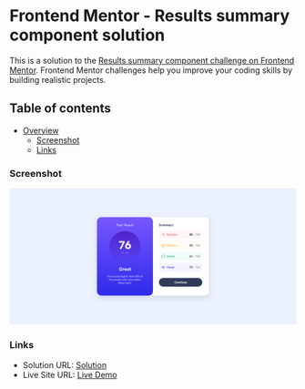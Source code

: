 # Frontend Mentor - Results summary component solution

This is a solution to the [Results summary component challenge on Frontend Mentor](https://www.frontendmentor.io/challenges/results-summary-component-CE_K6s0maV). Frontend Mentor challenges help you improve your coding skills by building realistic projects.

## Table of contents

- [Overview](#overview)
  - [Screenshot](#screenshot)
  - [Links](#links)

### Screenshot

![](./design/screenshot.png)

### Links

- Solution URL: [Solution](https://your-solution-url.com)
- Live Site URL: [Live Demo](https://your-live-site-url.com)
